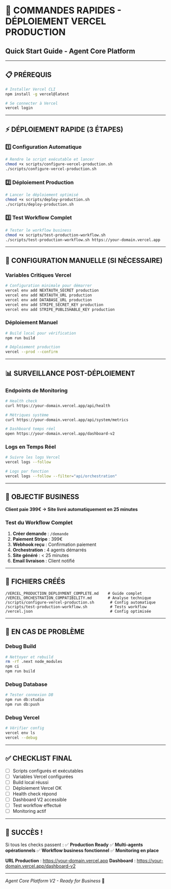 # 🚀 COMMANDES RAPIDES - DÉPLOIEMENT VERCEL PRODUCTION

## Quick Start Guide - Agent Core Platform

---

## 📋 PRÉREQUIS
```bash
# Installer Vercel CLI
npm install -g vercel@latest

# Se connecter à Vercel
vercel login
```

---

## ⚡ DÉPLOIEMENT RAPIDE (3 ÉTAPES)

### 1️⃣ Configuration Automatique
```bash
# Rendre le script exécutable et lancer
chmod +x scripts/configure-vercel-production.sh
./scripts/configure-vercel-production.sh
```

### 2️⃣ Déploiement Production
```bash
# Lancer le déploiement optimisé
chmod +x scripts/deploy-production.sh
./scripts/deploy-production.sh
```

### 3️⃣ Test Workflow Complet
```bash
# Tester le workflow business
chmod +x scripts/test-production-workflow.sh
./scripts/test-production-workflow.sh https://your-domain.vercel.app
```

---

## 🔧 CONFIGURATION MANUELLE (SI NÉCESSAIRE)

### Variables Critiques Vercel
```bash
# Configuration minimale pour démarrer
vercel env add NEXTAUTH_SECRET production
vercel env add NEXTAUTH_URL production  
vercel env add DATABASE_URL production
vercel env add STRIPE_SECRET_KEY production
vercel env add STRIPE_PUBLISHABLE_KEY production
```

### Déploiement Manuel
```bash
# Build local pour vérification
npm run build

# Déploiement production
vercel --prod --confirm
```

---

## 📊 SURVEILLANCE POST-DÉPLOIEMENT

### Endpoints de Monitoring
```bash
# Health check
curl https://your-domain.vercel.app/api/health

# Métriques système
curl https://your-domain.vercel.app/api/system/metrics

# Dashboard temps réel
open https://your-domain.vercel.app/dashboard-v2
```

### Logs en Temps Réel
```bash
# Suivre les logs Vercel
vercel logs --follow

# Logs par fonction
vercel logs --follow --filter="api/orchestration"
```

---

## 🎯 OBJECTIF BUSINESS

**Client paie 399€ → Site livré automatiquement en 25 minutes**

### Test du Workflow Complet
1. **Créer demande** : `/demande`
2. **Paiement Stripe** : 399€
3. **Webhook reçu** : Confirmation paiement
4. **Orchestration** : 4 agents démarrés
5. **Site généré** : < 25 minutes
6. **Email livraison** : Client notifié

---

## 📁 FICHIERS CRÉÉS

```
/VERCEL_PRODUCTION_DEPLOYMENT_COMPLETE.md    # Guide complet
/VERCEL_ORCHESTRATION_COMPATIBILITY.md       # Analyse technique
/scripts/configure-vercel-production.sh       # Config automatique
/scripts/test-production-workflow.sh          # Tests workflow
/vercel.json                                  # Config optimisée
```

---

## 🚨 EN CAS DE PROBLÈME

### Debug Build
```bash
# Nettoyer et rebuild
rm -rf .next node_modules
npm ci
npm run build
```

### Debug Database
```bash
# Tester connexion DB
npm run db:studio
npm run db:push
```

### Debug Vercel
```bash
# Vérifier config
vercel env ls
vercel --debug
```

---

## ✅ CHECKLIST FINAL

- [ ] Scripts configurés et exécutables
- [ ] Variables Vercel configurées
- [ ] Build local réussi
- [ ] Déploiement Vercel OK
- [ ] Health check répond
- [ ] Dashboard V2 accessible
- [ ] Test workflow effectué
- [ ] Monitoring actif

---

## 🎉 SUCCÈS !

Si tous les checks passent :
✅ **Production Ready**
✅ **Multi-agents opérationnels** 
✅ **Workflow business fonctionnel**
✅ **Monitoring en place**

**URL Production** : https://your-domain.vercel.app
**Dashboard** : https://your-domain.vercel.app/dashboard-v2

---

*Agent Core Platform V2 - Ready for Business* 🚀
